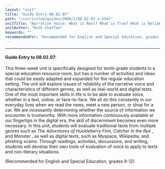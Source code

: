 ```yaml
---
layout: "unit"
title: "Guide Entry 08.02.07"
path: "/curriculum/guides/2008/2/08.02.07.x.html"
unitTitle: "Narrative Voice: What is Real? What is True? What is Reliable?"
unitAuthor: "Ruth Chaffee"
keywords: ""
recommendedFor: "Recommended for English and Special Education, grades 9-12"
---
```

<body>
<hr/>
<h4>
Guide Entry to 08.02.07:
</h4>
<p>
This three-week unit is specifically designed for tenth-grade students in a special education resource room, but has a number of activities and ideas that could be easily adapted and expanded for the regular education setting. The unit will explore issues of reliability of the narrative voice and characteristics of different genres, as well as real-world and digital texts. One of the most important skills in life is to be able to evaluate voice, whether in a text, online, or face-to-face. We all do this constantly in our everyday lives when we read the news, meet a new person, or shop for a car. We are incessantly determining whether the source of information we encounter is trustworthy. With more information continuously available at our fingertips in the digital era, the skill of discernment becomes even more necessary. In this unit, students will evaluate traditional texts from multiple genres such as
<i>
The Adventures of Huckleberry Finn, Catcher in the Rye
</i>
, and
<i>
Monster
</i>
, as well as digital texts, such as Myspace, Wikipedia, and phishing scams. Through readings, activities, discussions, and writing, students will develop their own tools of evaluation of voice to apply to texts and non-literary situations.
</p>
<p>
(Recommended for English and Special Education, grades 9-12)
</p>
</body>